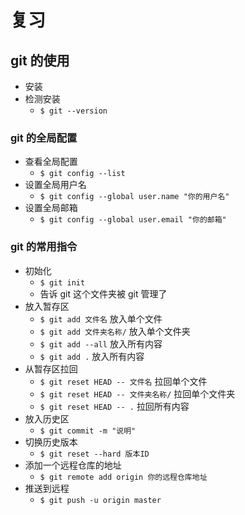 # 复习

## git 的使用

- 安装
- 检测安装
  + `$ git --version`

### git 的全局配置

- 查看全局配置
  + `$ git config --list`
- 设置全局用户名
  + `$ git config --global user.name "你的用户名"`
- 设置全局邮箱
  + `$ git config --global user.email "你的邮箱"`

### git 的常用指令

- 初始化
  + `$ git init`
  + 告诉 git 这个文件夹被 git 管理了
- 放入暂存区
  + `$ git add 文件名` 放入单个文件
  + `$ git add 文件夹名称/` 放入单个文件夹
  + `$ git add --all` 放入所有内容
  + `$ git add .` 放入所有内容
- 从暂存区拉回
  + `$ git reset HEAD -- 文件名` 拉回单个文件
  + `$ git reset HEAD -- 文件夹名称/` 拉回单个文件夹
  + `$ git reset HEAD -- .` 拉回所有内容
- 放入历史区
  + `$ git commit -m "说明"`
- 切换历史版本
  + `$ git reset --hard 版本ID`
- 添加一个远程仓库的地址
  + `$ git remote add origin 你的远程仓库地址`
- 推送到远程
  + `$ git push -u origin master`
